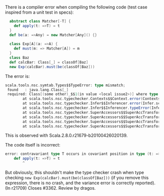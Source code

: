 There is a compiler error when compiling the following code (test case inspired from a unit test in specs):

```scala
  abstract class Matcher[-T] {
    def apply(t: =>T) = t
  }
  def be(a: =>Any) = new Matcher[Any]() {}
	
  class Exp[A](a: =>A) {
    def must(m: => Matcher[A]) = m
  }
  class Baz
  def calcBar: Class[_] = classOf[Baz]
  new Exp(calcBar).must(be(classOf[Baz]))
```

The error is:

```scala
scala.tools.nsc.symtab.Types$$TypeError: type mismatch;
 found   : java.lang.Class[_]
 required: Class[(some other)_$$1(in value <local issue2>)] where type (some other)_$$1(in value <local issue2>)
        at scala.tools.nsc.typechecker.Contexts$$Context.error(Contexts.scala:274)
        at scala.tools.nsc.typechecker.Infer$$Inferencer.error(Infer.scala:269)
        at scala.tools.nsc.typechecker.Infer$$Inferencer.typeError(Infer.scala:279)
        at scala.tools.nsc.typechecker.SuperAccessors$$SuperAccTransformer.scala$$tools$$nsc$$typechecker$$SuperAccessors$$SuperAccTransformer$$$$checkPackedConforms(SuperAccessors.scala:57)
        at scala.tools.nsc.typechecker.SuperAccessors$$SuperAccTransformer$$$$anonfun$$1$$$$anonfun$$apply$$1.apply(SuperAccessors.scala:49)
        at scala.tools.nsc.typechecker.SuperAccessors$$SuperAccTransformer$$$$anonfun$$1$$$$anonfun$$apply$$1.apply(SuperAccessors.scala:49)
        at scala.tools.nsc.typechecker.SuperAccessors$$SuperAccTransformer.scala$$tools$$nsc$$typechecker$$SuperAccessors$$SuperAccTransformer$$$$withInvalidOwner(SuperAccessors.scala:251)
```

This is observed with Scala.2.8.0.r21679-b20100426020139.

The code itself is incorrect:

```scala
error: contravariant type T occurs in covariant position in type (t: => T)T of method apply
    def apply(t: =>T) = t
        ^
```

But obviously, this shouldn't make the type checker crash when type checking `new Exp(calcBar).must(be(classOf[Baz]))` (if you remove this expression, there is no crash, and the variance error is correctly reported).
(In r21709) Closes #3362. Review by dragos.
